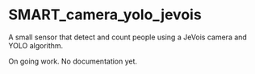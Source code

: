# SMART_camera_yolo_jevois
A small sensor that detect and count people using a JeVois camera and YOLO algorithm.

On going work. No documentation yet. 
